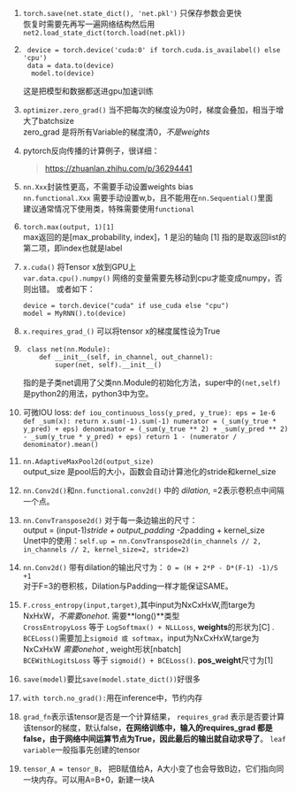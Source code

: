 1.  `torch.save(net.state_dict(), 'net.pkl')` 只保存参数会更快   
    恢复时需要先再写一遍网络结构然后用 `net2.load_state_dict(torch.load(net.pkl))`
    
2.  ```
     device = torch.device('cuda:0' if torch.cuda.is_availabel() else 'cpu')   
     data = data.to(device)   
      model.to(device)
    ```
      这是把模型和数据都送进gpu加速训练
    
3.  `optimizer.zero_grad()` 当不把每次的梯度设为0时，梯度会叠加，相当于增大了batchsize   
     zero_grad 是将所有Variable的梯度清0，*不是weights*
    
4.  pytorch反向传播的计算例子，很详细：   

    > https://zhuanlan.zhihu.com/p/36294441
    
5.  `nn.Xxx`封装性更高，不需要手动设置weights bias   
     `nn.functional.Xxx` 需要手动设置w,b，且不能用在`nn.Sequential()`里面   
     建议通常情况下使用类，特殊需要使用`functional`
    
6.  `torch.max(output, 1)[1]`   
     max返回的是[max_probability, index]，1 是沿的轴向
     [1] 指的是取返回list的第二项，即index也就是label   
    
7.  `x.cuda()` 将Tensor x放到GPU上   
     `var.data.cpu().numpy()` 网络的变量需要先移动到cpu才能变成numpy，否则出错。
     或者如下：   
     ```
     device = torch.device("cuda" if use_cuda else "cpu")
     model = MyRNN().to(device)
     ```

8. `x.requires_grad_()` 可以将tensor x的梯度属性设为True

9.  ``` 
     class net(nn.Module):
     	def __init__(self, in_channel, out_channel):
          	super(net, self).__init__()
    ```
     指的是子类net调用了父类nn.Module的初始化方法，super中的`(net,self)`是python2的用法，python3中为空。
    
10.  可微IOU loss:
    ```
    def iou_continuous_loss(y_pred, y_true):
    	eps = 1e-6
    	def _sum(x):
    		return x.sum(-1).sum(-1)
    	numerator = (_sum(y_true * y_pred) + eps)
    	denominator = (_sum(y_true ** 2) + _sum(y_pred ** 2)
                  	  - _sum(y_true * y_pred) + eps)
    	return 1 - (numerator / denominator).mean()
    ```
    
11.  `nn.AdaptiveMaxPool2d(output_size)`   
    output_size 是pool后的大小，函数会自动计算池化的stride和kernel_size
    
12. `nn.Conv2d()`和`nn.functional.conv2d()` 中的 *dilation*, =2表示卷积点中间隔一个点。

13.  `nn.ConvTranspose2d()` 对于每一条边输出的尺寸：   
    output = (input-1)*stride + output_padding -2*padding + kernel_size   
    Unet中的使用：`self.up = nn.ConvTranspose2d(in_channels // 2, in_channels // 2, kernel_size=2, stride=2)`
    
14.  `nn.Conv2d()` 带有dilation的输出尺寸为： `O = (H + 2*P - D*(F-1) -1)/S +1`   
    对于F=3的卷积核，Dilation与Padding一样才能保证SAME。
    
15.  `F.cross_entropy(input,target)`,其中input为NxCxHxW,而targe为NxHxW，*不需要onehot*. 需要**long()**类型   
    `CrossEntropyLoss` 等于 `LogSoftmax() + NLLLoss`, **weights**的形状为[C] .    
    `BCELoss()`需要加上`sigmoid 或 softmax`，input为NxCxHxW,targe为NxCxHxW *需要onehot* , weight形状[nbatch]   
    `BCEWithLogitsLoss` 等于 `sigmoid() + BCELoss()`. **pos_weight**尺寸为[1]

16. `save(model)`要比`save(model.state_dict())`好很多

17. `with torch.no_grad():`用在inference中，节约内存

18. `grad_fn`表示该tensor是否是一个计算结果， `requires_grad` 表示是否要计算该tensor的梯度，默认false，**在网络训练中，输入的requires_grad 都是false，由于网络中间运算节点为True，因此最后的输出就自动求导了**。 `leaf variable`一般指事先创建的tensor
19. `tensor_A = tensor_B`， 把B赋值给A，A大小变了也会导致B边，它们指向同一块内存。可以用A=B+0，新建一块A